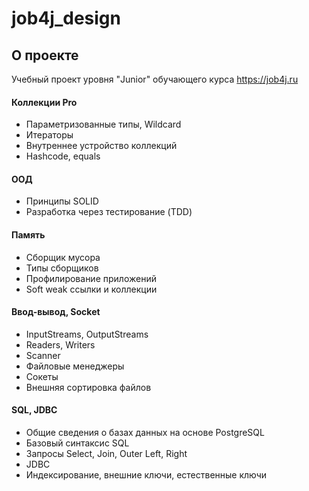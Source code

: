 # job4j_design

## О проекте
Учебный проект уровня "Junior" обучающего курса https://job4j.ru  

#### Коллекции Pro
* Параметризованные типы, Wildcard
* Итераторы
* Внутреннее устройство коллекций
* Hashcode, equals
#### ООД
* Принципы SOLID
* Разработка через тестирование (TDD)
#### Память
* Cборщик мусора
* Типы сборщиков
* Профилирование приложений
* Soft weak ссылки и коллекции
#### Ввод-вывод, Socket
* InputStreams, OutputStreams
* Readers, Writers
* Scanner
* Файловые менеджеры
* Сокеты
* Внешняя сортировка файлов
#### SQL, JDBC
* Общие сведения о базах данных на основе PostgreSQL
* Базовый синтаксис SQL
* Запросы Select, Join, Outer Left, Right
* JDBC
* Индексирование, внешние ключи, естественные ключи